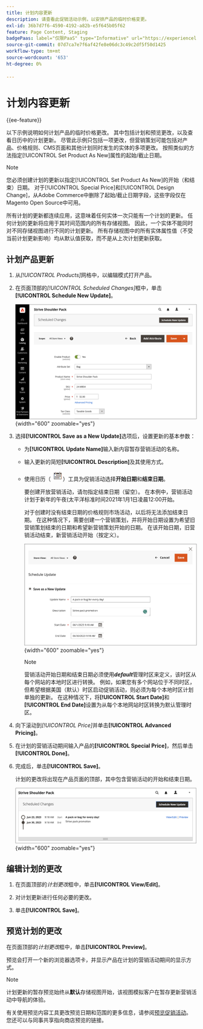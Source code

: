 ```yaml
---
title: 计划内容更新
description: 请查看此促销活动示例，以安排产品的临时价格变更。
exl-id: 36b7d7f6-4590-4192-a82b-e5f645b05f62
feature: Page Content, Staging
badgePaas: label="仅限PaaS" type="Informative" url="https://experienceleague.adobe.com/zh-hans/docs/commerce/user-guides/product-solutions" tooltip="仅适用于云项目(Adobe管理的PaaS基础架构)和内部部署项目上的Adobe Commerce 。"
source-git-commit: 07d7ca7e7f6af42fe8e06dc3c49c2df5f50d1425
workflow-type: tm+mt
source-wordcount: '653'
ht-degree: 0%

---
```


# 计划内容更新

{{ee-feature}}

以下示例说明如何计划产品的临时价格更改。 其中包括计划和预览更改，以及查看日历中的计划更新。 尽管此示例只包括一项更改，但营销策划可能包括对产品、价格规则、CMS页面和其他计划同时发生的实体的多项更改。 按照类似的方法指定[!UICONTROL Set Product As New]属性的起始/截止日期。

>[!NOTE]
>您必须创建计划的更新以指定[!UICONTROL Set Product As New]的开始（和结束）日期。 对于[!UICONTROL Special Price]和[!UICONTROL Design Change]，从Adobe Commerce中删除了起始/截止日期字段，这些字段仅在Magento Open Source中可用。
>
>所有计划的更新都连续应用，这意味着任何实体一次只能有一个计划的更新。 任何计划的更新将应用于其时间范围内的所有存储视图。 因此，一个实体不能同时对不同存储视图进行不同的计划更新。 所有存储视图中的所有实体属性值（不受当前计划更新影响）均从默认值获取，而不是从上次计划更新获取。

## 计划产品更新

1. 从&#x200B;_[!UICONTROL Products]_&#x200B;网格中，以编辑模式打开产品。

1. 在页面顶部的&#x200B;_[!UICONTROL Scheduled Changes]_&#x200B;框中，单击&#x200B;**[!UICONTROL Schedule New Update]**。

   ![计划新更新](./assets/content-staging-product-schedule-new-update.png){width="600" zoomable="yes"}

1. 选择&#x200B;**[!UICONTROL Save as a New Update]**&#x200B;选项后，设置更新的基本参数：

   - 为&#x200B;**[!UICONTROL Update Name]**&#x200B;输入新内容暂存营销活动的名称。

   - 输入更新的简短&#x200B;**[!UICONTROL Description]**&#x200B;及其使用方式。

   - 使用日历（![日历图标](../assets/icon-calendar.png)）工具为促销活动选择&#x200B;**开始日期**&#x200B;和&#x200B;**结束日期**。

     要创建开放营销活动，请勿指定结束日期（留空）。 在本例中，营销活动计划于新年的午夜(太平洋标准时间2021年1月1日凌晨12:00开始。


     对于创建时没有结束日期的价格规则市场活动，以后将无法添加结束日期。 在这种情况下，需要创建一个营销策划，并将开始日期设置为希望旧营销策划结束的日期和希望新营销策划开始的日期。 在该开始日期，旧营销活动结束，新营销活动开始（按定义）。

     ![正在计划产品更新](./assets/content-staging-campaign-schedule-update.png){width="600" zoomable="yes"}

     >[!NOTE]
     >
     >营销活动开始日期和结束日期必须使用&#x200B;**_default_**&#x200B;管理时区来定义，该时区从每个网站的本地时区进行转换。 例如，如果您有多个网站位于不同时区，但希望根据美国（默认）时区启动促销活动，则必须为每个本地时区计划单独的更新。 在这种情况下，将&#x200B;**[!UICONTROL Start Date]**&#x200B;和&#x200B;**[!UICONTROL End Date]**&#x200B;设置为从每个本地网站时区转换为默认管理时区。

1. 向下滚动到&#x200B;_[!UICONTROL Price]_&#x200B;并单击&#x200B;**[!UICONTROL Advanced Pricing]**。

1. 在计划的营销活动期间输入产品的&#x200B;**[!UICONTROL Special Price]**，然后单击&#x200B;**[!UICONTROL Done]**。

1. 完成后，单击&#x200B;**[!UICONTROL Save]**。

   计划的更改将出现在产品页面的顶部，其中包含营销活动的开始和结束日期。

   ![计划的更改](./assets/content-staging-product-scheduled-update-preview-rope.png){width="600" zoomable="yes"}

## 编辑计划的更改

1. 在页面顶部的&#x200B;_计划更改_&#x200B;框中，单击&#x200B;**[!UICONTROL View/Edit]**。

1. 对计划更新进行任何必要的更改。

1. 单击&#x200B;**[!UICONTROL Save]**。

## 预览计划的更改

在页面顶部的&#x200B;_计划更改_&#x200B;框中，单击&#x200B;**[!UICONTROL Preview]**。

预览会打开一个新的浏览器选项卡，并显示产品在计划的营销活动期间的显示方式。

>[!NOTE]
>
>计划更新的暂存预览始终从&#x200B;**默认**&#x200B;存储视图开始，该视图模拟客户在暂存更新营销活动中导航的体验。

有关使用预览内容工具更改预览日期和范围的更多信息，请参阅[预览促销活动](content-staging-preview.md)。 您还可以与同事共享指向商店预览的链接。
